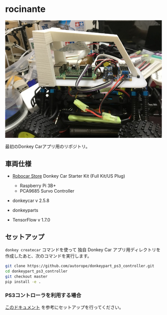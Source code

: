 # rocinante

![my first donkey car](./docs/mycar.jpg)

最初のDonkey Carアプリ用のリポジトリ。

## 車両仕様

* [Robocar Store](https://www.robocarstore.com/) Donkey Car Starter Kit (Full Kit/US Plug)
  * Raspberry Pi 3B+
  * PCA9685 Survo Controller

* donkeycar v 2.5.8
 * donkeyparts
 * TensorFlow v 1.7.0


## セットアップ


`donkey createcar` コマンドを使って 独自 Donkey Car アプリ用ディレクトリを作成したあと、次のコマンドを実行します。

```bash
git clone https://github.com/autorope/donkeypart_ps3_controller.git
cd donkeypart_ps3_controller
git checkout master
pip install -e .
```

### PS3コントローラを利用する場合

[このドキュメント](./docs/sixaxis_setup.md) を参考にセットアップを行ってください。


